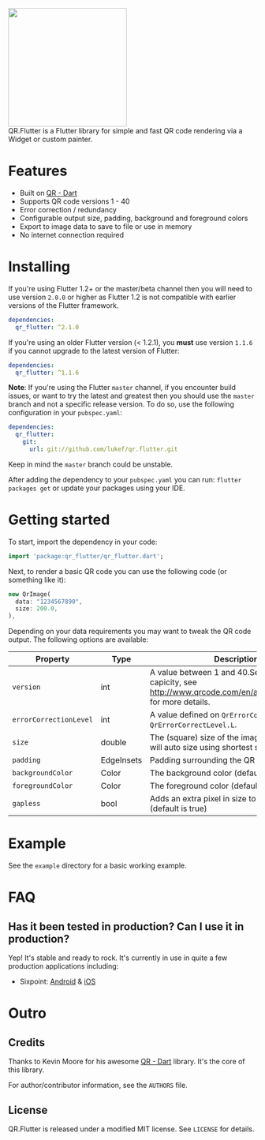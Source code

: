 <img src="https://storage.googleapis.com/product-logos/logo_qr_flutter.png" align="center" width="240">
<br/>
QR.Flutter is a Flutter library for simple and fast QR code rendering via a Widget or custom painter.

# Features
- Built on [QR - Dart](https://github.com/kevmoo/qr.dart)
- Supports QR code versions 1 - 40
- Error correction / redundancy
- Configurable output size, padding, background and foreground colors
- Export to image data to save to file or use in memory
- No internet connection required

# Installing

If you're using Flutter 1.2+ or the master/beta channel then you will need to use version `2.0.0` or higher as Flutter 1.2 is not compatible with earlier versions of the Flutter framework.

```yaml
dependencies:
  qr_flutter: ^2.1.0
```

If you're using an older Flutter version (< 1.2.1), you **must** use version `1.1.6` if you cannot upgrade to the latest version of Flutter:

```yaml
dependencies:
  qr_flutter: ^1.1.6
```

**Note**: If you're using the Flutter `master` channel, if you encounter build issues, or want to try the latest and greatest then you should use the `master` branch and not a specific release version. To do so, use the following configuration in your `pubspec.yaml`:
 
```yaml
dependencies:
  qr_flutter:
    git:
      url: git://github.com/lukef/qr.flutter.git
```

Keep in mind the `master` branch could be unstable.

After adding the dependency to your `pubspec.yaml` you can run: `flutter packages get` or update your packages using
your IDE.

# Getting started
To start, import the dependency in your code:

```dart
import 'package:qr_flutter/qr_flutter.dart';
```

Next, to render a basic QR code you can use the following code (or something like it):

```dart
new QrImage(
  data: "1234567890",
  size: 200.0,
),
```

Depending on your data requirements you may want to tweak the QR code output. The following options are available:

| Property | Type | Description |
|----|----|----|
| `version` | int | A value between 1 and 40.Sets maximum data capicity, see http://www.qrcode.com/en/about/version.html for more details. |
| `errorCorrectionLevel` | int | A value defined on `QrErrorCorrectLevel`. e.g.: `QrErrorCorrectLevel.L`. |
| `size` | double | The (square) size of the image. If not given, will auto size using shortest size constraint. |
| `padding` | EdgeInsets | Padding surrounding the QR code data |
| `backgroundColor` | Color | The background color (default is none) |
| `foregroundColor` | Color | The foreground color (default is black) |
| `gapless` | bool | Adds an extra pixel in size to prevent gaps (default is true) |

# Example
See the `example` directory for a basic working example.

# FAQ
## Has it been tested in production? Can I use it in production?

Yep! It's stable and ready to rock. It's currently in use in quite a few production applications including:
- Sixpoint: [Android](https://play.google.com/store/apps/details?id=com.sixpoint.sixpoint&hl=en_US) & [iOS](https://itunes.apple.com/us/app/sixpoint/id663008674?mt=8) 

# Outro
## Credits
Thanks to Kevin Moore for his awesome [QR - Dart](https://github.com/kevmoo/qr.dart) library. It's the core of this library.

For author/contributor information, see the `AUTHORS` file.

## License

QR.Flutter is released under a modified MIT license. See `LICENSE` for details.
